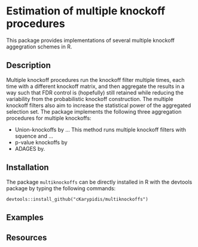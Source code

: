 # Estimation of multiple knockoff procedures
This package provides implementations of several multiple knockoff aggegration schemes in R. 

## Description
Multiple knockoff procedures run the knockoff filter multiple times, each time with a different knockoff matrix, and then aggregate the results in a way such that FDR control is (hopefully) still retained while reducing the variability from the probabilistic knockoff construction. The multiple knockoff filters also aim to increase the statistical power of the aggregated selection set.
The package implements the following three aggregation procedures for multiple knockoffs:
- Union-knockoffs by ... This method runs multiple knockoff filters with squence and ... 
- p-value knockoffs by 
- ADAGES by. 

## Installation
The package `multiknockoffs` can be directly installed in R with the devtools package by typing the following commands:
```
devtools::install_github("cKarypidis/multiknockoffs")
```

## Examples


## Resources

